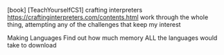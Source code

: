 [book] [TeachYourselfCS1] crafting interpreters
  https://craftinginterpreters.com/contents.html
  work through the whole thing, attempting any of the challenges that keep my interest

Making Languages
  Find out how much memory ALL the languages would take to download
